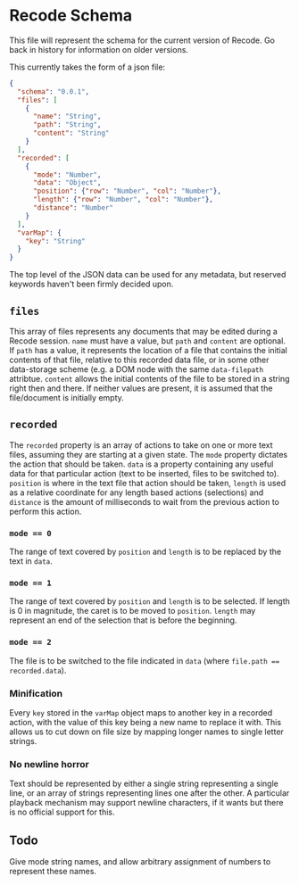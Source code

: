 # Recode Schema

This file will represent the schema for the current version of Recode. Go back in history for information on older versions.

This currently takes the form of a json file:

``` json
{
  "schema": "0.0.1",
  "files": [
    {
      "name": "String",
      "path": "String",
      "content": "String"
    }
  ],
  "recorded": [
    {    
      "mode": "Number",
      "data": "Object",
      "position": {"row": "Number", "col": "Number"},
      "length": {"row": "Number", "col": "Number"},
      "distance": "Number"
    }
  ],
  "varMap": {
    "key": "String"
  }
}
```

The top level of the JSON data can be used for any metadata, but reserved keywords haven't been firmly decided upon.

## `files`

This array of files represents any documents that may be edited during a Recode session. `name` must have a value, but `path` and `content` are optional. If `path` has a value, it represents the location of a file that contains the initial contents of that file, relative to this recorded data file, or in some other data-storage scheme (e.g. a DOM node with the same `data-filepath` attribtue. `content` allows the initial contents of the file to be stored in a string right then and there. If neither values are present, it is assumed that the file/document is initially empty.

## `recorded`

The `recorded` property is an array of actions to take on one or more text files, assuming they are starting at a given state. The `mode` property dictates the action that should be taken. `data` is a property containing any useful data for that particular action (text to be inserted, files to be switched to). `position` is where in the text file that action should be taken, `length` is used as a relative coordinate for any length based actions (selections) and `distance` is the amount of milliseconds to wait from the previous action to perform this action.

### `mode == 0`

The range of text covered by `position` and `length` is to be replaced by the text in `data`. 

### `mode == 1`

The range of text covered by `position` and `length` is to be selected. If length is 0 in magnitude, the caret is to be moved to `position`. `length` may represent an end of the selection that is before the beginning.

### `mode == 2`

The file is to be switched to the file indicated in `data` (where `file.path == recorded.data`).

### Minification

Every `key` stored in the `varMap` object maps to another key in a recorded action, with the value of this key being a new name to replace it with. This allows us to cut down on file size by mapping longer names to single letter strings.

### No newline horror

Text should be represented by either a single string representing a single line, or an array of strings representing lines one after the other. A particular playback mechanism may support newline characters, if it wants but there is no official support for this.

## Todo

Give mode string names, and allow arbitrary assignment of numbers to represent these names.

